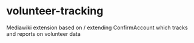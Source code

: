 volunteer-tracking
==================

Mediawiki extension based on / extending ConfirmAccount which tracks and reports on volunteer data
